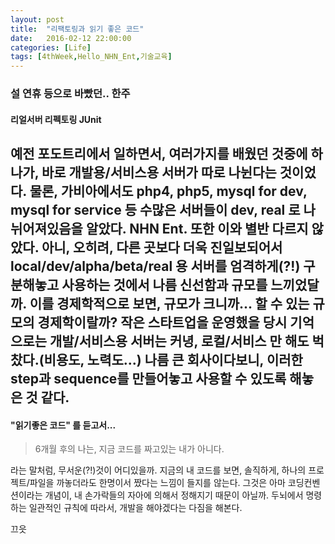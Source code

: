 ```yaml
---
layout: post
title:  "리팩토링과 읽기 좋은 코드"
date:   2016-02-12 22:00:00
categories: [Life]
tags: [4thWeek,Hello_NHN_Ent,기술교육]
---
```

### 설 연휴 등으로 바빴던.. 한주

#### 리얼서버 리펙토링 JUnit
  예전 포도트리에서 일하면서, 여러가지를 배웠던 것중에 하나가, 바로 개발용/서비스용 서버가 따로 나뉜다는 것이었다. 물론, 가비아에서도 php4, php5, mysql for dev, mysql for service 등 수많은 서버들이 dev, real 로 나뉘어져있음을 알았다. 
  NHN Ent. 또한 이와 별반 다르지 않았다. 아니, 오히려, 다른 곳보다 더욱 진일보되어서 local/dev/alpha/beta/real 용 서버를 엄격하게(?!) 구분해놓고 사용하는 것에서 나름 신선함과 규모를 느끼었달까. 이를 경제학적으로 보면, 규모가 크니까... 할 수 있는 규모의 경제학이랄까? 
  작은 스타트업을 운영했을 당시 기억으로는 개발/서비스용 서버는 커녕, 로컬/서비스 만 해도 벅찼다.(비용도, 노력도...) 나름 큰 회사이다보니, 이러한 step과 sequence를 만들어놓고 사용할 수 있도록 해놓은 것 같다.
---

<script async src="//pagead2.googlesyndication.com/pagead/js/adsbygoogle.js"></script>
<!-- mrkarl ad 001 -->
<ins class="adsbygoogle"
     style="display:block"
     data-ad-client="ca-pub-5338438534915104"
     data-ad-slot="1277261876"
     data-ad-format="auto"></ins>
<script>
(adsbygoogle = window.adsbygoogle || []).push({});
</script>


#### "읽기좋은 코드" 를 듣고서...
> 6개월 후의 나는, 지금 코드를 짜고있는 내가 아니다.

라는 말처럼, 무서운(?!)것이 어디있을까.
지금의 내 코드를 보면, 솔직하게, 하나의 프로젝트/파일을 까놓더라도 한명이서 짰다는 느낌이 들지를 않는다. 그것은 아마 코딩컨벤션이라는 개념이, 내 손가락들의 자아에 의해서 정해지기 때문이 아닐까. 두뇌에서 명령하는 일관적인 규칙에 따라서, 개발을 해야겠다는 다짐을 해본다.

끄읏